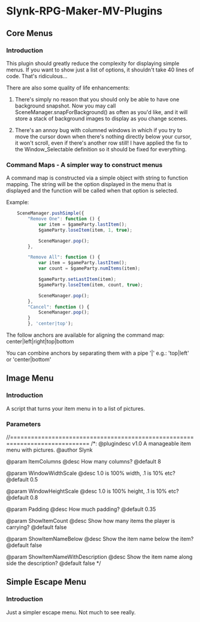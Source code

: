 # Slynk-RPG-Maker-MV-Plugins

## Core Menus
### Introduction
This plugin should greatly reduce the complexity for displaying simple menus.
If you want to show just a list of options, it shouldn't take 40 lines of code.
That's ridiculous...

There are also some quality of life enhancements:

1. There's simply no reason that you should only be able to have one background
snapshot. Now you may call SceneManager.snapForBackground() as often as you'd
like, and it will store a stack of background images to display as you change scenes.

2. There's an annoy bug with columned windows in which if you try to move the cursor
down when there's nothing directly below your cursor, it won't scroll, even if there's
another row still! I have applied the fix to the Window_Selectable definition so it
should be fixed for everything.

### Command Maps - A simpler way to construct menus

A command map is constructed via a simple object with string to function
mapping. The string will be the option displayed in the menu that is
displayed and the function will be called when that option is selected.

Example:
```javascript
    SceneManager.pushSimple({
        "Remove One": function () {
            var item = $gameParty.lastItem();
            $gameParty.loseItem(item, 1, true);

            SceneManager.pop();
        },

        "Remove All": function () {
            var item = $gameParty.lastItem();
            var count = $gameParty.numItems(item);

            $gameParty.setLastItem(item);
            $gameParty.loseItem(item, count, true);

            SceneManager.pop();
        },
        "Cancel": function () {
            SceneManager.pop();
        }
        }, 'center|top');
```
The follow anchors are available for aligning the command map:
center|left|right|top|bottom

You can combine anchors by separating them with a pipe '|' e.g.:
'top|left' or 'center|bottom'

## Image Menu
### Introduction

A script that turns your item menu in to a list of pictures. 

### Parameters
//=============================================================================
/*:
@plugindesc v1.0 A manageable item menu with pictures.
@author Slynk

@param ItemColumns
@desc How many columns?
@default 8

@param WindowWidthScale
@desc 1.0 is 100% width, .1 is 10% etc?
@default 0.5

@param WindowHeightScale
@desc 1.0 is 100% height, .1 is 10% etc?
@default 0.8

@param Padding
@desc How much padding?
@default 0.35

@param ShowItemCount
@desc Show how many items the player is carrying?
@default false

@param ShowItemNameBelow
@desc Show the item name below the item?
@default false

@param ShowItemNameWithDescription
@desc Show the item name along side the description?
@default false
*/

## Simple Escape Menu
### Introduction
Just a simpler escape menu. Not much to see really.
